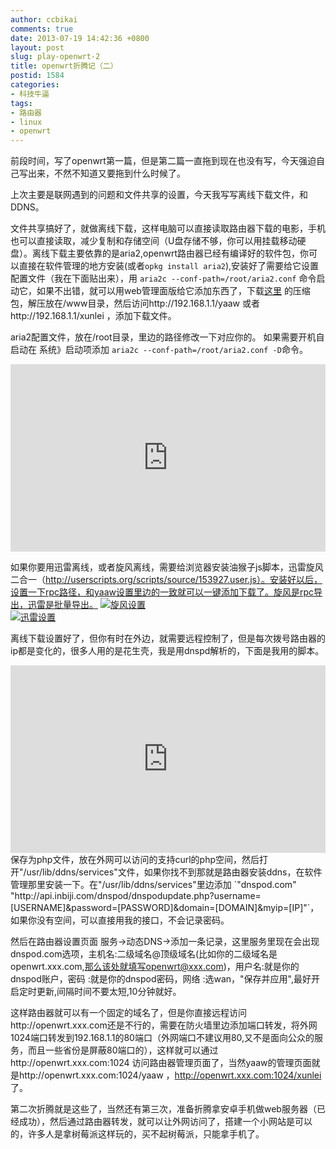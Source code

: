 ```yaml
---
author: ccbikai
comments: true
date: 2013-07-19 14:42:36 +0800
layout: post
slug: play-openwrt-2
title: openwrt折腾记（二）
postid: 1584
categories:
- 科技牛逼
tags:
- 路由器
- linux
- openwrt
---
```

前段时间，写了openwrt第一篇，但是第二篇一直拖到现在也没有写，今天强迫自己写出来，不然不知道又要拖到什么时候了。  
<!-- more -->  
上次主要是联网遇到的问题和文件共享的设置，今天我写写离线下载文件，和DDNS。  

文件共享搞好了，就做离线下载，这样电脑可以直接读取路由器下载的电影，手机也可以直接读取，减少复制和存储空间（U盘存储不够，你可以用挂载移动硬盘）。离线下载主要依靠的是aria2,openwrt路由器已经有编译好的软件包，你可以直接在软件管理的地方安装(或者`opkg install aria2`),安装好了需要给它设置配置文件（我在下面贴出来），用 `aria2c --conf-path=/root/aria2.conf` 命令启动它，如果不出错，就可以用web管理面版给它添加东西了，下载[这里](http://pan.baidu.com/share/link?shareid=65077310&uk=2617666054) 的压缩包，解压放在/www目录，然后访问http://192.168.1.1/yaaw 或者http://192.168.1.1/xunlei ，添加下载文件。  

aria2配置文件，放在/root目录，里边的路径修改一下对应你的。  如果需要开机自启动在 系统》启动项添加 `aria2c --conf-path=/root/aria2.conf -D`命令。  
<iframe width="100%" height="300" src="https://gist.github.com/ccbikai/6037312.pibb" frameborder=0 ></iframe>   

如果你要用迅雷离线，或者旋风离线，需要给浏览器安装油猴子js脚本，迅雷旋风二合一（http://userscripts.org/scripts/source/153927.user.js）。安装好以后，设置一下rpc路径，和yaaw设置里边的一致就可以一键添加下载了。旋风是rpc导出，迅雷是批量导出。
[![旋风设置](http://ww3.sinaimg.cn/large/4eda25f5gw1e6s6c1y4zfj20er076aaj.jpg)](http://ww3.sinaimg.cn/large/4eda25f5gw1e6s6c1y4zfj20er076aaj.jpg)  
[![迅雷设置](http://ww3.sinaimg.cn/large/4eda25f5gw1e6s6ch2hm8j20hz0drgmj.jpg)](http://ww3.sinaimg.cn/large/4eda25f5gw1e6s6ch2hm8j20hz0drgmj.jpg)  

离线下载设置好了，但你有时在外边，就需要远程控制了，但是每次拨号路由器的ip都是变化的，很多人用的是花生壳，我是用dnspd解析的，下面是我用的脚本。  
<iframe width="100%" height="300" src="https://gist.github.com/ccbikai/6037342.pibb" frameborder=0 ></iframe> 
保存为php文件，放在外网可以访问的支持curl的php空间，然后打开"/usr/lib/ddns/services"文件，如果你找不到那就是路由器安装ddns，在软件管理那里安装一下。在"/usr/lib/ddns/services"里边添加 `"dnspod.com" "http://api.inbiji.com/dnspod/dnspodupdate.php?username=[USERNAME]&password=[PASSWORD]&domain=[DOMAIN]&myip=[IP]"`，如果你没有空间，可以直接用我的接口，不会记录密码。  

然后在路由器设置页面 服务->动态DNS->添加一条记录，这里服务里现在会出现dnspod.com选项，主机名:二级域名@顶级域名(比如你的二级域名是openwrt.xxx.com,那么该处就填写openwrt@xxx.com)，用户名:就是你的dnspod账户，密码  :就是你的dnspod密码，网络  :选wan，"保存并应用",最好开启定时更新,间隔时间不要太短,10分钟就好。  

这样路由器就可以有一个固定的域名了，但是你直接远程访问http://openwrt.xxx.com还是不行的，需要在防火墙里边添加端口转发，将外网1024端口转发到192.168.1.1的80端口（外网端口不建议用80,又不是面向公众的服务，而且一些省份是屏蔽80端口的），这样就可以通过http://openwrt.xxx.com:1024 访问路由器管理页面了，当然yaaw的管理页面就是http://openwrt.xxx.com:1024/yaaw ，http://openwrt.xxx.com:1024/xunlei 了。  

第二次折腾就是这些了，当然还有第三次，准备折腾拿安卓手机做web服务器（已经成功），然后通过路由器转发，就可以让外网访问了，搭建一个小网站是可以的，许多人是拿树莓派这样玩的，买不起树莓派，只能拿手机了。
